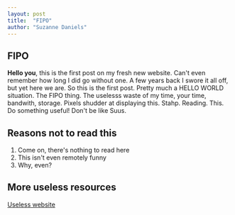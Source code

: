 ```yaml
---
layout: post
title:  "FIPO"
author: "Suzanne Daniels"
---
```


FIPO
------ 

**Hello you**, this is the first post on my fresh new website. Can't even remember how long I did go without one. A few years back I swore it all off, but yet here we are.
So this is the first post. Pretty much a HELLO WORLD situation. The FIPO thing. The uselesss waste of my time, your time, bandwith, storage. Pixels shudder at displaying this. Stahp. Reading. This.
Do something useful! Don't be like Suus.

Reasons not to read this
------ 
1. Come on, there's nothing to read here
2. This isn't even remotely funny
3. Why, even?

More useless resources
------ 
[Useless website](https://theuselessweb.com/)
